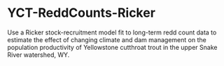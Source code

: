 # YCT-ReddCounts-Ricker
Use a Ricker stock-recruitment model fit to long-term redd count data to estimate the effect of changing climate and dam management on the population productivity of Yellowstone cutthroat trout in the upper Snake River watershed, WY.
